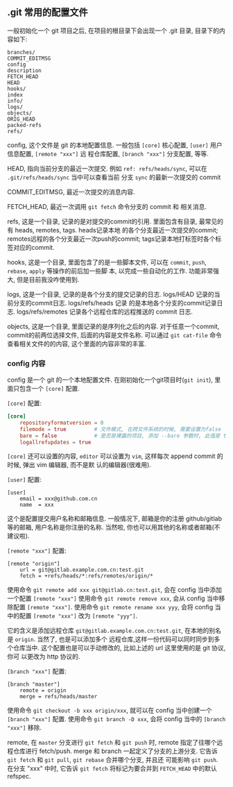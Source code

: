 ## .git 常用的配置文件

一般初始化一个 git 项目之后, 在项目的根目录下会出现一个 .git 目录, 目录下的内容如下: 

```
branches/
COMMIT_EDITMSG
config         
description
FETCH_HEAD     
HEAD      
hooks/
index
info/
logs/
objects/
ORIG_HEAD
packed-refs
refs/
```

config, 这个文件是 git 的本地配置信息. 一般包括 `[core]` 核心配置, `[user]` 用户信息配置, `[remote "xxx"]` 远
程仓库配置, `[branch "xxx"]` 分支配置, 等等.

HEAD, 指向当前分支的最近一次提交. 例如 `ref: refs/heads/sync`, 可以在 `.git/refs/heads/sync` 当中可以查看当前
分支 `sync` 的最新一次提交的 commit

COMMIT_EDITMSG, 最近一次提交的消息内容.

FETCH_HEAD, 最近一次调用 `git fetch` 命令分支的 commit 和 相关消息.

refs, 这是一个目录, 记录的是对提交的commit的引用. 里面包含有目录, 最常见的有 heads, remotes, tags. heads记录本地
的各个分支最近一次提交的commit; remotes远程的各个分支最近一次push的commit; tags记录本地打标签时各个标签对应的commit.

hooks, 这是一个目录, 里面包含了的是一些脚本文件, 可以在 `commit`, `push`, `rebase`, `apply` 等操作的前后加一些脚
本, 以完成一些自动化的工作. 功能非常强大, 但是目前我没咋使用到.

logs, 这是一个目录, 记录的是各个分支的提交记录的日志. logs/HEAD 记录的当前分支的commit日志. logs/refs/heads 记录
的是本地各个分支的commit记录日志. logs/refs/remotes 记录各个远程仓库的远程推送的 commit 日志.

objects, 这是一个目录, 里面记录的是序列化之后的内容. 对于任意一个commit, commit的前两位选择文件, 后面的内容是文件名称.
可以通过 `git cat-file` 命令查看相关文件的的内容, 这个里面的内容非常的丰富.


### config 内容

config 是一个 git 的一个本地配置文件. 在刚初始化一个git项目时(`git init`), 里面只包含一个 `[core]` 配置.
 
`[core]` 配置:

```toml
[core]
	repositoryformatversion = 0
	filemode = true         # 文件模式, 在跨文件系统的时候, 需要设置为false
	bare = false            # 是否是裸露的项目, 添加 --bare 参数时, 此值是 true
	logallrefupdates = true
```

`[core]` 还可以设置的内容, `editor` 可以设置为 `vim`, 这样每次 append commit 的时候, 弹出 vim 编辑器, 而不是默
认的编辑器(很难用). 

`[user]` 配置:

```
[user]
	email = xxx@github.com.cn
	name  = xxx
```

这个是配置提交用户名称和邮箱信息. 一般情况下, 邮箱是你的注册 github/gitlab 等的邮箱, 用户名称是你注册的名称. 当然啦,
你也可以用其他的名称或者邮箱(不建议啦).

`[remote "xxx"]` 配置:

```
[remote "origin"]
	url = git@gitlab.example.com.cn:test.git
	fetch = +refs/heads/*:refs/remotes/origin/*
```

使用命令 `git remote add xxx git@gitlab.cn:test.git`, 会在 config 当中添加一个配置 `[remote "xxx"]`
使用命令 `git remote remove xxx`, 会从 config 当中移除配置 `[remote "xxx"]`.
使用命令 `git remote rename xxx yyy`, 会将 config 当中的配置 `[remote "xxx"]` 改为  `[remote "yyy"]`.

它的含义是添加远程仓库 `git@gitlab.example.com.cn:test.git`, 在本地的别名是 `origin`. 当然了, 也是可以添加多个
远程仓库,这样一份代码可以同时同步到多个仓库当中. 这个配置也是可以手动修改的, 比如上述的 url 这里使用的是 git 协议, 你可
以更改为 http 协议的.

`[branch "xxx"]` 配置:

```
[branch "master"]
	remote = origin
	merge = refs/heads/master
```

使用命令 `git checkout -b xxx origin/xxx`, 就可以在 config 当中创建一个 `[branch "xxx"]` 配置. 
使用命令 `git branch -D xxx`, 会将 config 当中的 `[branch "xxx"]` 移除.

remote, 在 `master` 分支进行 `git fetch` 和 `git push` 时, remote 指定了往哪个远程仓库进行 fetch/push.
merge 和 branch 一起定义了分支的上游分支. 它告诉 `git fetch` 和 `git pull`, `git rebase` 合并哪个分支, 并且还
可能影响 `git push`. 在分支 "xxx" 中时, 它告诉 `git fetch` 将标记为要合并到 `FETCH_HEAD` 中的默认refspec. 
